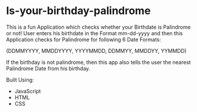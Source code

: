 # Is-your-birthday-palindrome
This is a fun Application which checks whether your Birthdate is Palindrome or not!
User enters his birthdate in the Format mm-dd-yyyy and then this Application checks for Palindrome for following 6 Date Formats: 

(DDMMYYYY, MMDDYYYY, YYYYMMDD, DDMMYY, MMDDYY, YYMMDD)

If the birthday is not palindrome, then this app also tells the user the nearest Palindrome Date from his birthday. 

Built Using:
- JavaScript
- HTML
- CSS
